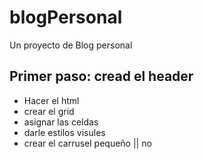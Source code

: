# blogPersonal
Un proyecto de Blog personal
## Primer paso: cread el header
- Hacer el html
- crear el grid
- asignar las celdas
- darle estilos visules
- crear el carrusel pequeño || no